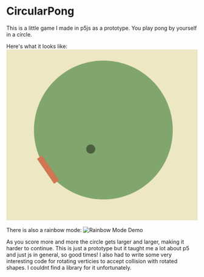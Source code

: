 # CircularPong
This is a little game I made in p5js as a prototype. You play pong by yourself in a circle.

Here's what it looks like:
![Game picture](gamedemo.png?raw=true "Gameimage")

There is also a rainbow mode:
![Rainbow Mode Demo](rainbowdemo.gif?raw=true "Rainbowimage")

As you score more and more the circle gets larger and larger, making it harder to continue.
This is just a prototype but it taught me a lot about p5 and just js in general, so good times!
I also had to write some very interesting code for rotating verticies to accept collision with rotated shapes. I couldnt find a library for it unfortunately.

